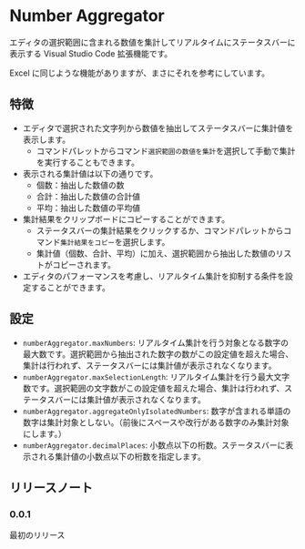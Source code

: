 # Number Aggregator

エディタの選択範囲に含まれる数値を集計してリアルタイムにステータスバーに表示する Visual Studio Code 拡張機能です。

Excel に同じような機能がありますが、まさにそれを参考にしています。

## 特徴

- エディタで選択された文字列から数値を抽出してステータスバーに集計値を表示します。
  - コマンドパレットからコマンド`選択範囲の数値を集計`を選択して手動で集計を実行することもできます。
- 表示される集計値は以下の通りです。
  - 個数：抽出した数値の数
  - 合計：抽出した数値の合計値
  - 平均：抽出した数値の平均値
- 集計結果をクリップボードにコピーすることができます。
  - ステータスバーの集計結果をクリックするか、コマンドパレットからコマンド`集計結果をコピー`を選択します。
  - 集計値（個数、合計、平均）に加え、選択範囲から抽出した数値のリストがコピーされます。
- エディタのパフォーマンスを考慮し、リアルタイム集計を抑制する条件を設定することができます。

## 設定

- `numberAggregator.maxNumbers`: リアルタイム集計を行う対象となる数字の最大数です。選択範囲から抽出された数字の数がこの設定値を超えた場合、集計は行われず、ステータスバーには集計値が表示されなくなります。
- `numberAggregator.maxSelectionLength`: リアルタイム集計を行う最大文字数です。選択範囲の文字数がこの設定値を超えた場合、集計は行われず、ステータスバーには集計値が表示されなくなります。
- `numberAggregator.aggregateOnlyIsolatedNumbers`: 数字が含まれる単語の数字は集計対象としない。（前後にスペースや改行がある数字のみ集計対象にします。）
- `numberAggregator.decimalPlaces`: 小数点以下の桁数。ステータスバーに表示される集計値の小数点以下の桁数を指定します。

## リリースノート

### 0.0.1

最初のリリース
